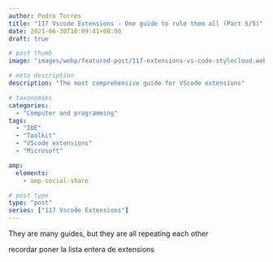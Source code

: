 ```yaml
---
author: Pedro Torres
title: "117 Vscode Extensions - One guide to rule them all (Part 5/5)"
date: 2021-06-30T16:09:41+08:00
draft: true

# post thumb
image: "images/webp/featured-post/117-extensions-vs-code-stylecloud.webp"

# meta description
description: "The most comprehensive guide for VScode extensions"

# taxonomies
categories:
  - "Computer and programming"
tags:
  - "IDE"
  - "Toolkit"
  - "VScode extensions"
  - "Microsoft"

amp:
  elements:
    - amp-social-share

# post type
type: "post"
series: ["117 Vscode Extensions"]
---
```


They are many guides, but they are all repeating each other

recordar poner la lista entera de extensions
